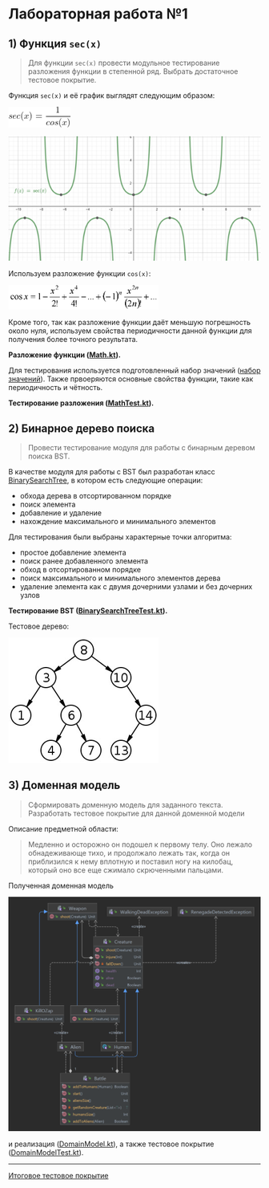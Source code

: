 # Лабораторная работа №1
## 1) Функция `sec(x)`
> Для функции `sec(x)` провести модульное тестирование разложения функции 
> в степенной ряд. Выбрать достаточное тестовое покрытие.

Функция `sec(x)` и её график выглядят следующим образом:

![sec(x) = 1/cos(x)](resources/sec(x).png)

![график sec(x)](resources/график-sec(x).png)

Используем разложение функции `cos(x)`:

<img src="resources/разложение-cos(x).png" alt="разложение sec(x)" width="300">

Кроме того, так как разложение функции даёт меньшую погрешность около нуля, 
используем свойства периодичности данной функции для получения более точного результата.

**Разложение функции ([Math.kt](src/main/kotlin/ru/stolexiy/Math.kt)).** 

Для тестирования используется подготовленный набор значений 
([набор значений](src/test/resources/sec-tests.csv)).
Также првоеряются основные свойства функции, 
такие как периодичность и чётность.

**Тестирование разложения 
([MathTest.kt](src/test/kotlin/ru/stolexiy/MathTest.kt)).**
## 2) Бинарное дерево поиска
> Провести тестирование модуля для работы с бинарным деревом поиска BST.

В качестве модуля для работы с BST был разработан класс 
[BinarySearchTree](src/main/kotlin/ru/stolexiy/BinarySearchTree.kt), 
в котором есть следующие операции:

* обхода дерева в отсортированном порядке
* поиск элемента
* добавление и удаление
* нахождение максимального и минимального элементов

Для тестирования были выбраны характерные точки алгоритма:

* простое добавление элемента
* поиск ранее добавленного элемента
* обход в отсортированном порядке
* поиск максимального и минимального элементов дерева
* удаление элемента как с двумя дочерними узлами и без дочерних узлов

**Тестирование BST ([BinarySearchTreeTest.kt](src/test/kotlin/ru/stolexiy/BinarySearchTreeTest.kt)).**

Тестовое дерево:

![BST тест](resources/bst-test.jpg)
## 3) Доменная модель

> Сформировать доменную модель для заданного текста.  
> Разработать тестовое покрытие для данной доменной модели

Описание предметной области: 
> Медленно и осторожно он подошел к первому телу. 
> Оно лежало обнадеживающе тихо, и продолжало лежать так, 
> когда он приблизился к нему вплотную и поставил ногу на килобац, 
> который оно все еще сжимало скрюченными пальцами.

Полученная доменная модель

![доменная модель](resources/domainModel-dark.png) 

и реализация ([DomainModel.kt](src/main/kotlin/ru/stolexiy/DomainModel.kt)),
а также тестовое покрытие ([DomainModelTest.kt](src/test/kotlin/ru/stolexiy/DomainModelTest.kt)).

***
[Итоговое тестовое покрытие](out/test-report.zip)